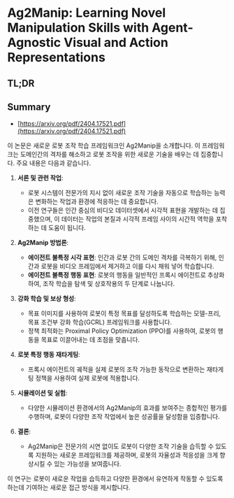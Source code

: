 # Ag2Manip: Learning Novel Manipulation Skills with Agent-Agnostic Visual and Action Representations
## TL;DR
## Summary
- [https://arxiv.org/pdf/2404.17521.pdf](https://arxiv.org/pdf/2404.17521.pdf)

이 논문은 새로운 로봇 조작 학습 프레임워크인 Ag2Manip을 소개합니다. 이 프레임워크는 도메인간의 격차를 해소하고 로봇 조작을 위한 새로운 기술을 배우는 데 집중합니다. 주요 내용은 다음과 같습니다.

1. **서론 및 관련 작업**:
   - 로봇 시스템이 전문가의 지시 없이 새로운 조작 기술을 자동으로 학습하는 능력은 변화하는 작업과 환경에 적응하는 데 중요합니다.
   - 이전 연구들은 인간 중심의 비디오 데이터셋에서 시각적 표현을 개발하는 데 집중했으며, 이 데이터는 작업의 본질과 시각적 프레임 사이의 시간적 역학을 포착하는 데 도움이 됩니다.

2. **Ag2Manip 방법론**:
   - **에이전트 불특정 시각 표현**: 인간과 로봇 간의 도메인 격차를 극복하기 위해, 인간과 로봇을 비디오 프레임에서 제거하고 이를 다시 채워 넣어 학습합니다.
   - **에이전트 불특정 행동 표현**: 로봇의 행동을 일반적인 프록시 에이전트로 추상화하여, 조작 학습을 탐색 및 상호작용의 두 단계로 나눕니다.

3. **강화 학습 및 보상 형성**:
   - 목표 이미지를 사용하여 로봇이 특정 목표를 달성하도록 학습하는 모델-프리, 목표 조건부 강화 학습(GCRL) 프레임워크를 사용합니다.
   - 정책 최적화는 Proximal Policy Optimization (PPO)를 사용하여, 로봇의 행동을 목표로 이끌어내는 데 초점을 맞춥니다.

4. **로봇 특정 행동 재타게팅**:
   - 프록시 에이전트의 궤적을 실제 로봇의 조작 가능한 동작으로 변환하는 재타게팅 정책을 사용하여 실제 로봇에 적용합니다.

5. **시뮬레이션 및 실험**:
   - 다양한 시뮬레이션 환경에서의 Ag2Manip의 효과를 보여주는 종합적인 평가를 수행하며, 로봇이 다양한 조작 작업에서 높은 성공률을 달성함을 입증합니다.

6. **결론**:
   - Ag2Manip은 전문가의 시연 없이도 로봇이 다양한 조작 기술을 습득할 수 있도록 지원하는 새로운 프레임워크를 제공하며, 로봇의 자율성과 적응성을 크게 향상시킬 수 있는 가능성을 보여줍니다.

이 연구는 로봇이 새로운 작업을 습득하고 다양한 환경에서 유연하게 작동할 수 있도록 하는데 기여하는 새로운 접근 방식을 제시합니다.